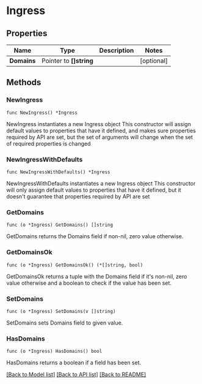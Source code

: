 # Ingress

## Properties

Name | Type | Description | Notes
------------ | ------------- | ------------- | -------------
**Domains** | Pointer to **[]string** |  | [optional] 

## Methods

### NewIngress

`func NewIngress() *Ingress`

NewIngress instantiates a new Ingress object
This constructor will assign default values to properties that have it defined,
and makes sure properties required by API are set, but the set of arguments
will change when the set of required properties is changed

### NewIngressWithDefaults

`func NewIngressWithDefaults() *Ingress`

NewIngressWithDefaults instantiates a new Ingress object
This constructor will only assign default values to properties that have it defined,
but it doesn't guarantee that properties required by API are set

### GetDomains

`func (o *Ingress) GetDomains() []string`

GetDomains returns the Domains field if non-nil, zero value otherwise.

### GetDomainsOk

`func (o *Ingress) GetDomainsOk() (*[]string, bool)`

GetDomainsOk returns a tuple with the Domains field if it's non-nil, zero value otherwise
and a boolean to check if the value has been set.

### SetDomains

`func (o *Ingress) SetDomains(v []string)`

SetDomains sets Domains field to given value.

### HasDomains

`func (o *Ingress) HasDomains() bool`

HasDomains returns a boolean if a field has been set.


[[Back to Model list]](../README.md#documentation-for-models) [[Back to API list]](../README.md#documentation-for-api-endpoints) [[Back to README]](../README.md)


